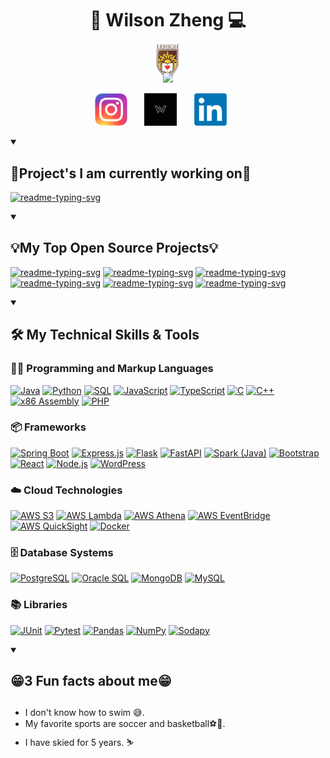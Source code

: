 <div align="center">
  <h1 style="margin-bottom: -10px;">🎿 Wilson Zheng 💻</h1>
</div>

<p align="center" style="margin-bottom: -15px;">
  <!-- Typing SVG by DenverCoder1 - https://github.com/DenverCoder1/readme-typing-svg -->
  <a href="https://github.com/wjz224">
    <img src="https://readme-typing-svg.demolab.com/?lines=👋😁%20I%20am%20a%20full%20stack%20web%20and%20app%20developer;Always%20excited%20to%20learn%20new%20things%20😎&font=Fira%20Code&center=true&width=600&height=45&color=007acc&vCenter=true&pause=1000&size=22" />
  </a>
</p>

<p align="center" style="margin-top: -25px; margin-bottom: -15px;">
  <img src="https://raw.githubusercontent.com/wjz224/wjz224/main/LehighLogo.jpg" alt="Lehigh Logo" height="80">
</p>

<p align="center" style="margin-top: -25px;">
  <a href="https://github.com/wjz224">
    <img src="https://readme-typing-svg.demolab.com/?lines=Lehigh%20Graduate%20-%20B.S.%20in%20Computer%20Science&font=Fira%20Code&center=true&width=800&height=45&color=007acc&vCenter=true&pause=1000&size=22" />
  </a>
</p>

<p align="center">
  <a href="https://www.linkedin.com/in/wilson-zheng/"><img width="52px" alt="LinkedIn" title="LinkedIn" src="instagramlogo.png"/></a>
  &#8287;&#8287;&#8287;&#8287;&#8287;
  <a href="https://wjz224.github.io/"><img width="52px" alt="Personal Website" title="Personal Website" src="WlogoW.jpg"/></a>
  &#8287;&#8287;&#8287;&#8287;&#8287;
  <a href="https://github.com/wjz224"><img width="52px" alt="GitHub" title="GitHub" src="linkedinlogo.png"/></a>
  &#8287;&#8287;&#8287;&#8287;&#8287;
</p>


<details open>
  <summary><h2>🤔Project's I am currently working on🔭</h2></summary>
  <p align = "left">
    <a href="https://github.com/wjz224/Budgetly"><img width="278" src="https://denvercoder1-github-readme-stats.vercel.app/api/pin/?username=wjz224&repo=Budgetly&theme=react&bg_color=1F222E&title_color=F85D7F&hide_border=true&icon_color=F8D866&show_icons=false&langs_count=4" alt="readme-typing-svg"></a>
  </p>
  </details>
<details open> 
  <summary><h2>💡My Top Open Source Projects💡</h2></summary>
<p align = "left">
    <a href="https://github.com/wjz224/Lutron-Capstone-Project"><img width="278" src="https://denvercoder1-github-readme-stats.vercel.app/api/pin/?username=wjz224&repo=Lutron-Capstone-Project&theme=react&bg_color=1F222E&title_color=F85D7F&hide_border=true&icon_color=F8D866&show_icons=false&langs_count=4" alt="readme-typing-svg"></a>
    <a href="https://github.com/wjz224/FindCamps"><img width="278" src="https://denvercoder1-github-readme-stats.vercel.app/api/pin/?username=wjz224&repo=FindCamps&theme=react&bg_color=1F222E&title_color=F85D7F&hide_border=true&icon_color=F8D866&langs_count=4&show_icons=false" alt="readme-typing-svg"></a>
   <a href="https://github.com/wjz224/BuzzMedia"><img width="278" src="https://denvercoder1-github-readme-stats.vercel.app/api/pin/?username=wjz224&repo=BuzzMedia&theme=react&bg_color=1F222E&title_color=F85D7F&hide_border=true&icon_color=F8D866&show_icons=false" alt="readme-typing-svg"></a>
  <a href="https://github.com/wjz224/Health-Map"><img width="278" src="https://denvercoder1-github-readme-stats.vercel.app/api/pin/?username=wjz224&repo=Health-Map&theme=react&bg_color=1F222E&title_color=F85D7F&hide_border=true&icon_color=F8D866&show_icons=false&langs_count=4" alt="readme-typing-svg"></a>
<a href="https://github.com/wjz224/Scramble-Scrolls"><img width="278" src="https://denvercoder1-github-readme-stats.vercel.app/api/pin/?username=wjz224&repo=Scramble-Scrolls&theme=react&bg_color=1F222E&title_color=F85D7F&hide_border=true&icon_color=F8D866&show_icons=false" alt="readme-typing-svg"></a>
   <a href="https://github.com/wjz224/Scheme-Interpreter"><img width="278" src="https://denvercoder1-github-readme-stats.vercel.app/api/pin/?username=wjz224&repo=Scheme-Interpreter&theme=react&bg_color=1F222E&title_color=F85D7F&hide_border=true&icon_color=F8D866&show_icons=false" alt="readme-typing-svg"></a>
</p>
  </details>
  <details open> 
  <summary><h2>🛠️ My Technical Skills & Tools</h2></summary>
    
  <h3>👨‍💻 Programming and Markup Languages</h3>
<p>
    <a href="#"><img alt="Java" src="https://custom-icon-badges.demolab.com/badge/Java-007396.svg?logo=java&logoColor=white"></a>
    <a href="#"><img alt="Python" src="https://img.shields.io/badge/Python-14354C.svg?logo=python&logoColor=white"></a>
    <a href="#"><img alt="SQL" src="https://custom-icon-badges.demolab.com/badge/SQL-025E8C.svg?logo=database&logoColor=white"></a>
    <a href="#"><img alt="JavaScript" src="https://img.shields.io/badge/JavaScript-F7DF1E.svg?logo=javascript&logoColor=black"></a>
    <a href="#"><img alt="TypeScript" src="https://img.shields.io/badge/TypeScript-007ACC.svg?logo=typescript&logoColor=white"></a>
    <a href="#"><img alt="C" src="https://custom-icon-badges.demolab.com/badge/C-03599C.svg?logo=c-in-hexagon&logoColor=white"></a>
    <a href="#"><img alt="C++" src="https://custom-icon-badges.demolab.com/badge/C++-9C033A.svg?logo=cpp2&logoColor=white"></a>
    <a href="#"><img alt="x86 Assembly" src="https://custom-icon-badges.demolab.com/badge/Assembly-525252.svg?logo=asm-hex&logoColor=white"></a>
    <a href="#"><img alt="PHP" src="https://img.shields.io/badge/PHP-777BB4.svg?logo=php&logoColor=white"></a>
</p>
<h3>📦 Frameworks</h3>
<p>
    <a href="#"><img alt="Spring Boot" src="https://img.shields.io/badge/Spring%20Boot-6DB33F.svg?logo=spring-boot&logoColor=white"></a>
    <a href="#"><img alt="Express.js" src="https://img.shields.io/badge/Express.js-404d59.svg?logo=express&logoColor=white"></a>
    <a href="#"><img alt="Flask" src="https://img.shields.io/badge/Flask-000000.svg?logo=flask&logoColor=white"></a>
    <a href="#"><img alt="FastAPI" src="https://img.shields.io/badge/FastAPI-009688.svg?logo=fastapi&logoColor=white"></a>
    <a href="#"><img alt="Spark (Java)" src="https://img.shields.io/badge/Spark-FFAC45.svg?logo=java&logoColor=white"></a>
    <a href="#"><img alt="Bootstrap" src="https://img.shields.io/badge/Bootstrap-7952B3.svg?logo=bootstrap&logoColor=white"></a>
    <a href="#"><img alt="React" src="https://img.shields.io/badge/React-20232a.svg?logo=react&logoColor=%2361DAFB"></a>
    <a href="#"><img alt="Node.js" src="https://img.shields.io/badge/Node.js-43853D.svg?logo=node.js&logoColor=white"></a>
    <a href="#"><img alt="WordPress" src="https://img.shields.io/badge/WordPress-21759B?logo=wordpress&logoColor=white"></a>
</p>
<h3>☁️ Cloud Technologies</h3>
<p>
    <a href="#"><img alt="AWS S3" src="https://img.shields.io/badge/AWS%20S3-569A31.svg?logo=amazon-aws&logoColor=white"></a>
    <a href="#"><img alt="AWS Lambda" src="https://img.shields.io/badge/AWS%20Lambda-FF9900.svg?logo=amazon-aws&logoColor=white"></a>
    <a href="#"><img alt="AWS Athena" src="https://img.shields.io/badge/AWS%20Athena-232F3E.svg?logo=amazon-aws&logoColor=white"></a>
    <a href="#"><img alt="AWS EventBridge" src="https://img.shields.io/badge/AWS%20EventBridge-FF4F8B.svg?logo=amazon-aws&logoColor=white"></a>
    <a href="#"><img alt="AWS QuickSight" src="https://img.shields.io/badge/AWS%20QuickSight-232F3E.svg?logo=amazon-aws&logoColor=white"></a>
    <a href="#"><img alt="Docker" src="https://img.shields.io/badge/Docker-2496ED.svg?logo=docker&logoColor=white"></a>
</p>
<h3>🗄️ Database Systems</h3>
<p>
    <a href="#"><img alt="PostgreSQL" src="https://img.shields.io/badge/PostgreSQL-336791.svg?logo=postgresql&logoColor=white"></a>
    <a href="#"><img alt="Oracle SQL" src="https://img.shields.io/badge/Oracle%20SQL-F80000.svg?logo=oracle&logoColor=white"></a>
    <a href="#"><img alt="MongoDB" src="https://img.shields.io/badge/MongoDB-47A248.svg?logo=mongodb&logoColor=white"></a>
    <a href="#"><img alt="MySQL" src="https://img.shields.io/badge/MySQL-4479A1.svg?logo=mysql&logoColor=white"></a>
</p>
<h3>📚 Libraries</h3>
<p>
    <a href="#"><img alt="JUnit" src="https://custom-icon-badges.demolab.com/badge/JUnit-25A162.svg?logo=check-circle&logoColor=white"></a>
    <a href="#"><img alt="Pytest" src="https://img.shields.io/badge/Pytest-0A9EDC.svg?logo=pytest&logoColor=white"></a>
    <a href="#"><img alt="Pandas" src="https://img.shields.io/badge/Pandas-150458.svg?logo=pandas&logoColor=white"></a>
    <a href="#"><img alt="NumPy" src="https://img.shields.io/badge/NumPy-013243.svg?logo=numpy&logoColor=white"></a>
    <a href="#"><img alt="Sodapy" src="https://img.shields.io/badge/Sodapy-FF6600.svg?logo=python&logoColor=white"></a>
</p>
</details>
<details open> 
<summary><h2>😁3 Fun facts about me😁<h2></summary>
  <ul>
    <li>I don't know how to swim 😅.</li>
    <li>My favorite sports are soccer and basketball⚽🏀.</li>
    <li>I have skied for 5 years. ⛷️</li>
  </ul>
</details>
